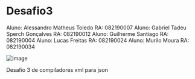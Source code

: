 # Desafio3

Aluno: Alessandro Matheus Toledo
RA: 082190007 
Aluno: Gabriel Tadeu Sperch Gonçalves
RA: 082190012 
Aluno: Guilherme Santiago
RA: 082190004 
Aluno: Lucas Freitas
RA: 082190024 
Aluno: Murilo Moura
RA: 082190034 

![image](https://user-images.githubusercontent.com/57714182/167320541-7bccfc5f-dcd4-4ac2-aa33-e1eff2e5ef10.png)

Desafio 3 de compiladores xml para json
